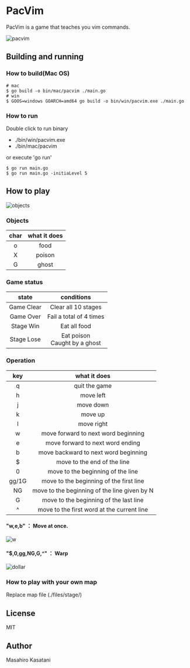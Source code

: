 # PacVim
PacVim is a game that teaches you vim commands. 

![pacvim](https://user-images.githubusercontent.com/61332083/103471092-e7063200-4dbe-11eb-8e7f-76d6db668186.png)
## Building and running
### How to build(Mac OS)
```
# mac
$ go build -o bin/mac/pacvim ./main.go
# win
$ GOOS=windows GOARCH=amd64 go build -o bin/win/pacvim.exe ./main.go
```

### How to run
Double click to run binary
* ./bin/win/pacvim.exe
* ./bin/mac/pacvim

or execute 'go run'
```
$ go run main.go
$ go run main.go -initiaLevel 5
```

## How to play
![objects](https://user-images.githubusercontent.com/61332083/103471133-790e3a80-4dbf-11eb-96fd-a6525766b5f5.png)
### Objects
| char | what it does |
|:-:|:-:|
| o  | food  |
| X  | poison  |
| G  | ghost  |

### Game status
| state | conditions |
|:-:|:-:|
| Game Clear  | Clear all 10 stages  |
| Game Over  | Fail a total of 4 times  |
| Stage Win  | Eat all food  |
| Stage Lose  | Eat poison<br>Caught by a ghost  |

### Operation
| key | what it does |
|:-:|:-:|
| q  | quit the game  |
| h  | move left  |
| j  | move down  |
| k  | move up  |
| l  | move right  |
| w  | move forward to next word beginning  |
| e  | move forward to next word ending  |
| b  | move backward to next word beginning  |
| $  | move to the end of the line  |
| 0  | move to the beginning of the line  |
| gg/1G  | move to the beginning of the first line  |
| NG  | move to the beginning of the line given by N  |
| G  | move to the beginning of the last line  |
| ^  | move to the first word at the current line  |

#### "w,e,b" ： Move at once.
![w](https://user-images.githubusercontent.com/61332083/103471176-3c8f0e80-4dc0-11eb-97b4-b20b905b55c4.gif)

#### "$,0,gg,NG,G,^" ： Warp
![dollar](https://user-images.githubusercontent.com/61332083/103471203-ba531a00-4dc0-11eb-9533-2d6be6e8b962.gif)

### How to play with your own map
Replace map file (./files/stage/)

## License
MIT

## Author
Masahiro Kasatani
